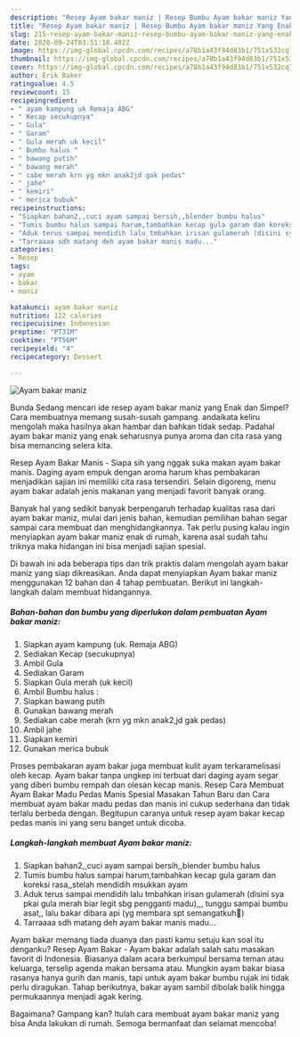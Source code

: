 ```yaml
---
description: "Resep Ayam bakar maniz | Resep Bumbu Ayam bakar maniz Yang Enak Dan Mudah"
title: "Resep Ayam bakar maniz | Resep Bumbu Ayam bakar maniz Yang Enak Dan Mudah"
slug: 215-resep-ayam-bakar-maniz-resep-bumbu-ayam-bakar-maniz-yang-enak-dan-mudah
date: 2020-09-24T03:51:18.482Z
image: https://img-global.cpcdn.com/recipes/a78b1a43f94d83b1/751x532cq70/ayam-bakar-maniz-foto-resep-utama.jpg
thumbnail: https://img-global.cpcdn.com/recipes/a78b1a43f94d83b1/751x532cq70/ayam-bakar-maniz-foto-resep-utama.jpg
cover: https://img-global.cpcdn.com/recipes/a78b1a43f94d83b1/751x532cq70/ayam-bakar-maniz-foto-resep-utama.jpg
author: Erik Baker
ratingvalue: 4.5
reviewcount: 15
recipeingredient:
- " ayam kampung uk Remaja ABG"
- " Kecap secukupnya"
- " Gula"
- " Garam"
- " Gula merah uk kecil"
- " Bumbu halus "
- " bawang putih"
- " bawang merah"
- " cabe merah krn yg mkn anak2jd gak pedas"
- " jahe"
- " kemiri"
- " merica bubuk"
recipeinstructions:
- "Siapkan bahan2,,cuci ayam sampai bersih,,blender bumbu halus"
- "Tumis bumbu halus sampai harum,tambahkan kecap gula garam dan koreksi rasa,,stelah mendidih msukkan ayam"
- "Aduk terus sampai mendidih lalu tmbahkan irisan gulamerah (disini sya pkai gula merah biar legit sbg pengganti madu),,, tunggu sampai bumbu asat,, lalu bakar dibara api (yg membara spt semangatkuh🤪)"
- "Tarraaaa sdh matang deh ayam bakar manis madu..."
categories:
- Resep
tags:
- ayam
- bakar
- maniz

katakunci: ayam bakar maniz 
nutrition: 122 calories
recipecuisine: Indonesian
preptime: "PT31M"
cooktime: "PT56M"
recipeyield: "4"
recipecategory: Dessert

---
```



![Ayam bakar maniz](https://img-global.cpcdn.com/recipes/a78b1a43f94d83b1/751x532cq70/ayam-bakar-maniz-foto-resep-utama.jpg)

Bunda Sedang mencari ide resep ayam bakar maniz yang Enak dan Simpel? Cara membuatnya memang susah-susah gampang. andaikata keliru mengolah maka hasilnya akan hambar dan bahkan tidak sedap. Padahal ayam bakar maniz yang enak seharusnya punya aroma dan cita rasa yang bisa memancing selera kita.

Resep Ayam Bakar Manis - Siapa sih yang nggak suka makan ayam bakar manis. Daging ayam empuk dengan aroma harum khas pembakaran menjadikan sajian ini memiliki cita rasa tersendiri. Selain digoreng, menu ayam bakar adalah jenis makanan yang menjadi favorit banyak orang.

Banyak hal yang sedikit banyak berpengaruh terhadap kualitas rasa dari ayam bakar maniz, mulai dari jenis bahan, kemudian pemilihan bahan segar sampai cara membuat dan menghidangkannya. Tak perlu pusing kalau ingin menyiapkan ayam bakar maniz enak di rumah, karena asal sudah tahu triknya maka hidangan ini bisa menjadi sajian spesial.


Di bawah ini ada beberapa tips dan trik praktis dalam mengolah ayam bakar maniz yang siap dikreasikan. Anda dapat menyiapkan Ayam bakar maniz menggunakan 12 bahan dan 4 tahap pembuatan. Berikut ini langkah-langkah dalam membuat hidangannya.

<!--inarticleads1-->

##### Bahan-bahan dan bumbu yang diperlukan dalam pembuatan Ayam bakar maniz:

1. Siapkan  ayam kampung (uk. Remaja ABG)
1. Sediakan  Kecap (secukupnya)
1. Ambil  Gula
1. Sediakan  Garam
1. Siapkan  Gula merah (uk kecil)
1. Ambil  Bumbu halus :
1. Siapkan  bawang putih
1. Gunakan  bawang merah
1. Sediakan  cabe merah (krn yg mkn anak2,jd gak pedas)
1. Ambil  jahe
1. Siapkan  kemiri
1. Gunakan  merica bubuk


Proses pembakaran ayam bakar juga membuat kulit ayam terkaramelisasi oleh kecap. Ayam bakar tanpa ungkep ini terbuat dari daging ayam segar yang diberi bumbu rempah dan olesan kecap manis. Resep Cara Membuat Ayam Bakar Madu Pedas Manis Spesial Masakan Tahun Baru dan Cara membuat ayam bakar madu pedas dan manis ini cukup sederhana dan tidak terlalu berbeda dengan. Begitupun caranya untuk resep ayam bakar kecap pedas manis ini yang seru banget untuk dicoba. 

<!--inarticleads2-->

##### Langkah-langkah membuat Ayam bakar maniz:

1. Siapkan bahan2,,cuci ayam sampai bersih,,blender bumbu halus
1. Tumis bumbu halus sampai harum,tambahkan kecap gula garam dan koreksi rasa,,stelah mendidih msukkan ayam
1. Aduk terus sampai mendidih lalu tmbahkan irisan gulamerah (disini sya pkai gula merah biar legit sbg pengganti madu),,, tunggu sampai bumbu asat,, lalu bakar dibara api (yg membara spt semangatkuh🤪)
1. Tarraaaa sdh matang deh ayam bakar manis madu...


Ayam bakar memang tiada duanya dan pasti kamu setuju kan soal itu denganku? Resep Ayam Bakar - Ayam bakar adalah salah satu masakan favorit di Indonesia. Biasanya dalam acara berkumpul bersama teman atau keluarga, terselip agenda makan bersama atau. Mungkin ayam bakar biasa rasanya hanya gurih dan manis, tapi untuk ayam bakar bumbu rujak ini tidak perlu diragukan. Tahap berikutnya, bakar ayam sambil dibolak balik hingga permukaannya menjadi agak kering. 

Bagaimana? Gampang kan? Itulah cara membuat ayam bakar maniz yang bisa Anda lakukan di rumah. Semoga bermanfaat dan selamat mencoba!
